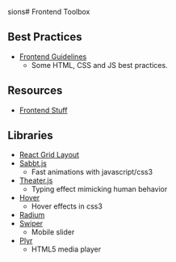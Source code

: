 sions# Frontend Toolbox


## Best Practices

- [Frontend Guidelines](https://github.com/bendc/frontend-guidelines)
  - Some HTML, CSS and JS best practices.

## Resources

- [Frontend Stuff](https://github.com/moklick/frontend-stuff)

## Libraries

- [React Grid Layout](https://github.com/STRML/react-grid-layout)
- [Sabbt.js](http://daniel-lundin.github.io/snabbt.js/)
  - Fast animations with javascript/css3
- [Theater.js](https://github.com/Zhouzi/TheaterJS)
  - Typing effect mimicking human behavior
- [Hover](http://ianlunn.github.io/Hover/)
  - Hover effects in css3
- [Radium](http://projects.formidablelabs.com/radium/)
- [Swiper](https://github.com/nolimits4web/Swiper)
  - Mobile slider
- [Plyr](https://github.com/selz/plyr)
  - HTML5 media player
